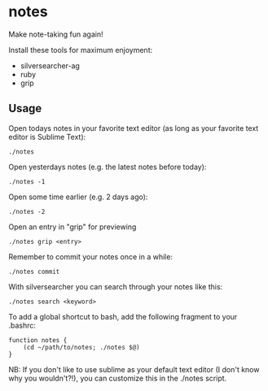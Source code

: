 # notes

Make note-taking fun again!

Install these tools for maximum enjoyment:

* silversearcher-ag
* ruby
* grip

## Usage

Open todays notes in your favorite text editor (as long as your favorite text editor is Sublime Text):

    ./notes

Open yesterdays notes (e.g. the latest notes before today):

    ./notes -1

Open some time earlier (e.g. 2 days ago):

    ./notes -2

Open an entry in "grip" for previewing

    ./notes grip <entry>

Remember to commit your notes once in a while:

    ./notes commit

With silversearcher you can search through your notes like this:

    ./notes search <keyword>

To add a global shortcut to bash, add the following fragment to your .bashrc:

    function notes {
        (cd ~/path/to/notes; ./notes $@)
    }

NB: If you don't like to use sublime as your default text editor (I don't know why you wouldn't?!), you can customize this in the ./notes script.
